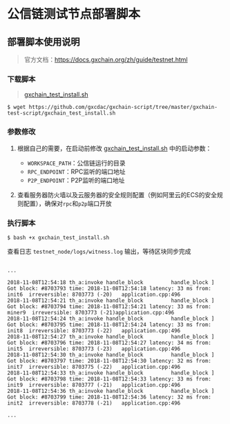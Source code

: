 # 公信链测试节点部署脚本

## 部署脚本使用说明

> 官方文档：https://docs.gxchain.org/zh/guide/testnet.html

### 下载脚本

> [gxchain_test_install.sh](https://github.com/gxcdac/gxchain-script/tree/master/gxchain-test-script/gxchain_test_install.sh)

```shell
$ wget https://github.com/gxcdac/gxchain-script/tree/master/gxchain-test-script/gxchain_test_install.sh
```

### 参数修改

1. 根据自己的需要，在启动前修改 [gxchain_test_install.sh](https://github.com/gxcdac/gxchain-script/tree/master/gxchain-test-script/gxchain_test_install.sh) 中的启动参数：
   - `WORKSPACE_PATH`：公信链运行的目录
   - `RPC_ENDPOINT`：RPC监听的端口地址
   - `P2P_ENDPOINT`：P2P监听的端口地址

2. 查看服务器防火墙以及云服务器的安全规则配置（例如阿里云的ECS的安全规则配置），确保对`rpc`和`p2p`端口开放

### 执行脚本

```shell
$ bash +x gxchain_test_install.sh
```

查看日志 `testnet_node/logs/witness.log` 输出，等待区块同步完成

```

...

2018-11-08T12:54:18 th_a:invoke handle_block         handle_block ] Got block: #8703793 time: 2018-11-08T12:54:18 latency: 33 ms from: init6  irreversible: 8703773 (-20)	application.cpp:496
2018-11-08T12:54:21 th_a:invoke handle_block         handle_block ] Got block: #8703794 time: 2018-11-08T12:54:21 latency: 33 ms from: miner9  irreversible: 8703773 (-21)application.cpp:496
2018-11-08T12:54:24 th_a:invoke handle_block         handle_block ] Got block: #8703795 time: 2018-11-08T12:54:24 latency: 33 ms from: init8  irreversible: 8703773 (-22)	application.cpp:496
2018-11-08T12:54:27 th_a:invoke handle_block         handle_block ] Got block: #8703796 time: 2018-11-08T12:54:27 latency: 34 ms from: init5  irreversible: 8703773 (-23)	application.cpp:496
2018-11-08T12:54:30 th_a:invoke handle_block         handle_block ] Got block: #8703797 time: 2018-11-08T12:54:30 latency: 32 ms from: init7  irreversible: 8703775 (-22)	application.cpp:496
2018-11-08T12:54:33 th_a:invoke handle_block         handle_block ] Got block: #8703798 time: 2018-11-08T12:54:33 latency: 33 ms from: init9  irreversible: 8703777 (-21)	application.cpp:496
2018-11-08T12:54:36 th_a:invoke handle_block         handle_block ] Got block: #8703799 time: 2018-11-08T12:54:36 latency: 32 ms from: init2  irreversible: 8703778 (-21)	application.cpp:496

...
```









